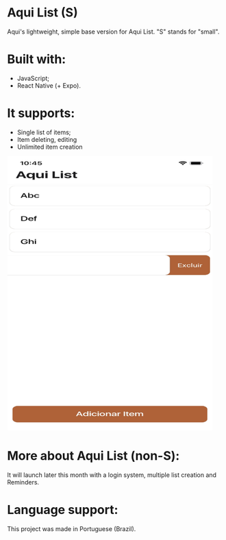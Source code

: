 # Aqui List (S)
 Aqui's lightweight, simple base version for Aqui List. "S" stands for "small".
 # Built with:
- JavaScript;
- React Native (+ Expo).

 # It supports:
- Single list of items;
- Item deleting, editing
- Unlimited item creation
<img src="screenshots/interface-1.jpg" width="480" height="640">

 # More about Aqui List (non-S):
 It will launch later this month with a login system, multiple list creation and Reminders.

 # Language support:
This project was made in Portuguese (Brazil).
